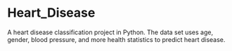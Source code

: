 # Heart_Disease
A heart disease classification project in Python. The data set uses age, gender, blood pressure, and more health statistics to predict heart disease.
